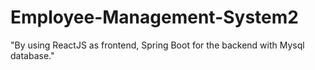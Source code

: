 # Employee-Management-System2
"By using ReactJS as frontend, Spring Boot for the backend with Mysql database."

